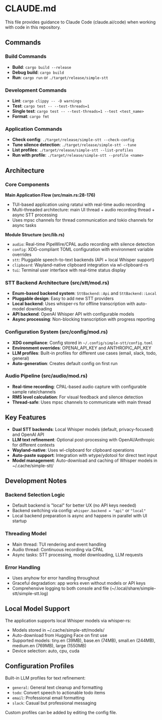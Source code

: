 # CLAUDE.md

This file provides guidance to Claude Code (claude.ai/code) when working with code in this repository.

## Commands

### Build Commands
- **Build**: `cargo build --release`
- **Debug build**: `cargo build`
- **Run**: `cargo run` or `./target/release/simple-stt`

### Development Commands
- **Lint**: `cargo clippy -- -D warnings`
- **Test**: `cargo test -- --test-threads=1`
- **Single test**: `cargo test -- --test-threads=1 --test <test_name>`
- **Format**: `cargo fmt`

### Application Commands
- **Check config**: `./target/release/simple-stt --check-config`
- **Tune silence detection**: `./target/release/simple-stt --tune`
- **List profiles**: `./target/release/simple-stt --list-profiles`
- **Run with profile**: `./target/release/simple-stt --profile <name>`

## Architecture

### Core Components

**Main Application Flow (src/main.rs:28-176)**
- TUI-based application using ratatui with real-time audio recording
- Multi-threaded architecture: main UI thread + audio recording thread + async STT processing
- Uses mpsc channels for thread communication and tokio channels for async tasks

**Module Structure (src/lib.rs)**
- `audio`: Real-time PipeWire/CPAL audio recording with silence detection
- `config`: XDG-compliant TOML configuration with environment variable overrides
- `stt`: Pluggable speech-to-text backends (API + local Whisper support)
- `clipboard`: Wayland-native clipboard integration via wl-clipboard-rs
- `tui`: Terminal user interface with real-time status display

### STT Backend Architecture (src/stt/mod.rs)
- **Enum-based backend system**: `SttBackend::Api` and `SttBackend::Local`
- **Pluggable design**: Easy to add new STT providers
- **Local backend**: Uses whisper-rs for offline transcription with auto-model downloading
- **API backend**: OpenAI Whisper API with configurable models
- **Async processing**: Non-blocking transcription with progress reporting

### Configuration System (src/config/mod.rs)
- **XDG compliance**: Config stored in `~/.config/simple-stt/config.toml`
- **Environment overrides**: OPENAI_API_KEY and ANTHROPIC_API_KEY
- **LLM profiles**: Built-in profiles for different use cases (email, slack, todo, general)
- **Auto-generation**: Creates default config on first run

### Audio Pipeline (src/audio/mod.rs)
- **Real-time recording**: CPAL-based audio capture with configurable sample rate/channels
- **RMS level calculation**: For visual feedback and silence detection
- **Thread-safe**: Uses mpsc channels to communicate with main thread

## Key Features

- **Dual STT backends**: Local Whisper models (default, privacy-focused) and OpenAI API
- **LLM text refinement**: Optional post-processing with OpenAI/Anthropic for different contexts
- **Wayland-native**: Uses wl-clipboard for clipboard operations
- **Auto-paste support**: Integration with wtype/ydotool for direct text input
- **Model management**: Auto-download and caching of Whisper models in ~/.cache/simple-stt/

## Development Notes

### Backend Selection Logic
- Default backend is "local" for better UX (no API keys needed)
- Backend switching via config: `whisper.backend = "api"` or `"local"`
- Local backend preparation is async and happens in parallel with UI startup

### Threading Model
- Main thread: TUI rendering and event handling
- Audio thread: Continuous recording via CPAL
- Async tasks: STT processing, model downloading, LLM requests

### Error Handling
- Uses anyhow for error handling throughout
- Graceful degradation: app works even without models or API keys
- Comprehensive logging to both console and file (~/.local/share/simple-stt/simple-stt.log)

## Local Model Support

The application supports local Whisper models via whisper-rs:
- Models stored in ~/.cache/simple-stt/models/
- Auto-download from Hugging Face on first use
- Supported models: tiny.en (39MB), base.en (74MB), small.en (244MB), medium.en (769MB), large (1550MB)
- Device selection: auto, cpu, cuda

## Configuration Profiles

Built-in LLM profiles for text refinement:
- `general`: General text cleanup and formatting
- `todo`: Convert speech to actionable todo items
- `email`: Professional email formatting
- `slack`: Casual but professional messaging

Custom profiles can be added by editing the config file.
